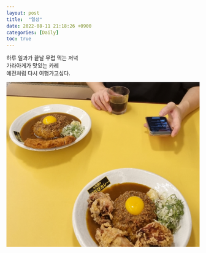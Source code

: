 ```yaml
---
layout: post
title:  "일상"
date: 2022-08-11 21:18:26 +0900
categories: [Daily]
toc: true
---
```


하루 일과가 끝날 무렵 먹는 저녁  
가라아게가 맛있는 카레  
예전처럼 다시 여행가고싶다.  
  
![RedUniCycle](/assets/img/202208112118826_1.jpg)